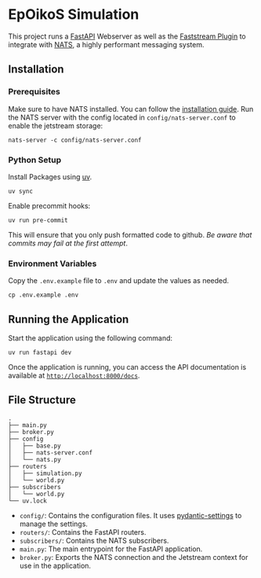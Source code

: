 # EpOikoS Simulation

This project runs a [FastAPI](https://fastapi.tiangolo.com) Webserver as well as the [Faststream Plugin](https://faststream.airt.ai/latest/getting-started/integrations/fastapi/) to integrate with [NATS](https://nats.io), a highly performant messaging system.

## Installation

### Prerequisites

Make sure to have NATS installed. You can follow the [installation guide](https://docs.nats.io/running-a-nats-service/introduction/installation). Run the NATS server with the config located in `config/nats-server.conf` to enable the jetstream storage:
```shell
nats-server -c config/nats-server.conf
```
### Python Setup

Install Packages using [uv](https://docs.astral.sh/uv/getting-started/installation/).
```shell
uv sync
```

Enable precommit hooks:
```shell
uv run pre-commit
```

This will ensure that you only push formatted code to github. _Be aware that commits may fail at the first attempt_.

### Environment Variables
Copy the `.env.example` file to `.env` and update the values as needed.

```shell
cp .env.example .env
```

## Running the Application
Start the application using the following command:
```shell
uv run fastapi dev
```

Once the application is running, you can access the API documentation is available at [`http://localhost:8000/docs`](http://localhost:8000/docs).

## File Structure

```
.
├── main.py
├── broker.py
├── config
│   ├── base.py
│   ├── nats-server.conf
│   └── nats.py
├── routers
│   ├── simulation.py
│   └── world.py
├── subscribers
│   └── world.py
└── uv.lock
```

- `config/`: Contains the configuration files. It uses [pydantic-settings](https://docs.pydantic.dev/latest/concepts/pydantic_settings/) to manage the settings.
- `routers/`: Contains the FastAPI routers.
- `subscribers/`: Contains the NATS subscribers.
- `main.py`: The main entrypoint for the FastAPI application.
- `broker.py`: Exports the NATS connection and the Jetstream context for use in the application.